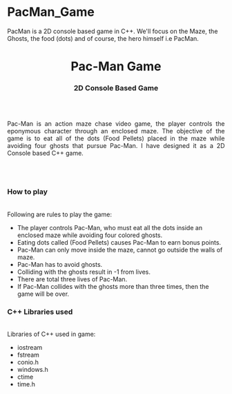 # PacMan_Game
PacMan is a 2D console based game in C++. We'll focus on the Maze, the Ghosts, the food (dots) and of course, the hero himself i.e PacMan.
<h1 align="center">
  Pac-Man Game
</h1>

<h3 align="center">
  2D Console Based Game
</h3>

<br><br>
<p align="justify">
Pac-Man is an action maze chase video game, the player controls the eponymous character through an enclosed maze. The objective of the game is to eat all of the dots (Food Pellets) placed in the maze while avoiding four ghosts that pursue Pac-Man.
I have designed it as a 2D Console based C++ game.  
</p>


<br><br>
<!-- ................................................................................................................................. -->

### How to play
<br>
Following are rules to play the game:

- The player controls Pac-Man, who must eat all the dots inside an enclosed maze while avoiding four colored ghosts. 
- Eating  dots called (Food Pellets) causes Pac-Man to earn bonus points.
- Pac-Man can only move inside the maze, cannot go outside the walls of maze.
- Pac-Man has to avoid ghosts.
- Colliding with the ghosts result in -1 from lives.
- There are total three lives of Pac-Man.
- If Pac-Man collides with the ghosts more than three times, then the game will be over.

### C++ Libraries used
<br>
Libraries of C++ used in game:

- iostream
- fstream
- conio.h
- windows.h
- ctime
- time.h

<br><br>
<!-- .....

### Technology Stack
<br>
Follwing technologies have been used in development of game:

- C++

<br><br>
<!-- .....

